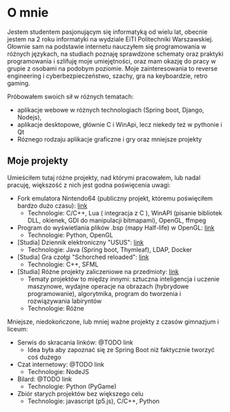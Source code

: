 # O mnie
Jestem studentem pasjonującym się informatyką od wielu lat, obecnie jestem na 2 roku informatyki na wydziale EiTI Politechniki Warszawskiej. Głownie sam na podstawie internetu nauczyłem się programowania w różnych językach, na studiach poznaję sprawdzone schematy oraz praktyki programowania i szlifuję moje umiejętności, oraz mam okazję do pracy w grupie z osobami na podobym poziomie. Moje zainteresowania to reverse engineering i cyberbezpieczeństwo, szachy, gra na keyboardzie, retro gaming.

Próbowałem swoich sił w różnych tematach: 
* aplikacje webowe w różnych technologiach (Spring boot, Django, Nodejs), 
* aplikacje desktopowe, głównie C i WinApi, lecz niekedy też w pythonie i Qt
* Róznego rodzaju aplikacje graficzne i gry oraz mniejsze projekty

## Moje projekty
Umieściłem tutaj różne projekty, nad którymi pracowałem, lub nadal pracuję, większość z nich jest godna poświęcenia uwagi:
* Fork emulatora Nintendo64 (publiczny projekt, któremu poświęciłem bardzo dużo czasu):  [link](https://github.com/mkdasher/mupen64-rr-lua-)
  * Technologie: C/C++, Lua ( integracja z C ), WinAPI (pisanie bibliotek DLL, okienek, GDI do manipulacji bitmapami), OpenGL, ffmpeg
* Program do wyświetlania plików .bsp (mapy Half-life) w OpenGL: [link](https://github.com/Madghostek/hl-bsp-viewer)
  * Technologie: Python, OpenGL
* [Studia] Dziennik elektroniczny "USUS": [link](https://github.com/Madghostek/PAP22L-USUS)
  * Technologie: Java (Spring boot, Thymleaf), LDAP, Docker
* [Studia] Gra czołgi "Schorched reloaded": [link](https://github.com/Madghostek/uni-projects/tree/master/PROI)
  * Technologie: C++, SFML
* [Studia] Różne projekty zaliczeniowe na przedmioty: [link](https://github.com/Madghostek/uni-projects)
  * Tematy projektów to między innymi: sztuczna inteligencja i uczenie maszynowe, wydajne operacje na obrazach (hybrydowe programowanie), algorytmika, program do tworzenia i rozwiązywania labiryntów
  * Technologie: Różne


Mniejsze, niedokończone, lub mniej ważne projekty z czasów gimnazjum i liceum:
* Serwis do skracania linków: @TODO link
  * Idea była aby zapoznać się ze Spring Boot niż faktycznie tworzyć coś dużego
* Czat internetowy: @TODO link
  * Technologie: NodeJS
* Bilard: @TODO link
  * Technologie: Python (PyGame)
* Zbiór starych projektów bez większego celu
  * Technologie: javascript (p5.js), C/C++, Python
